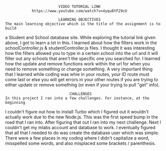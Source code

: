                             VIDEO TUTORIAL LINK 
                https://www.youtube.com/watch?v=4yqu8YF29cU                                                       
                            
                            LEARNING OBJECTIVES
    The main learning objective which is the title of the assignment is to build
a Student and School database site. While exploring the tutorial link given above,
I got to learn a lot in this. I learned about how the filters work in the
schoolController.js & studentController.js files. I thought it was interesting how
the filters allowed you to type in a certain school into the url and it will filter
out any schools that aren't the specific one you searched for. I learned how the update
and remove functions work within the url for when you need to remove something or change 
something. A very important thing that I learned while coding was whie in your routes, your
ID route must come last or else you will get errors in your other routes if you are trying to
either update or remove something (or even if your trying to pull "get" info). 
              
                                 CHALLENGES
    In this project I ran into a few challenges. For instance, at the beginning 
I couldn't figure out how to install Turbo which I figured out it wouldn't
actually work due to the new Node.js. This was the first speed bump in the road 
that I ran into. After figuring that out I ran into my next challenge. Next I 
couldn't get my mlabs account and database to work. I eventually figured that all
that I needed to do was create the database user which was simple. There were a few 
places in my coding where I didn't capitalize a word, misspelled some words, and also
misplaced some brackets / parenthesis. 
